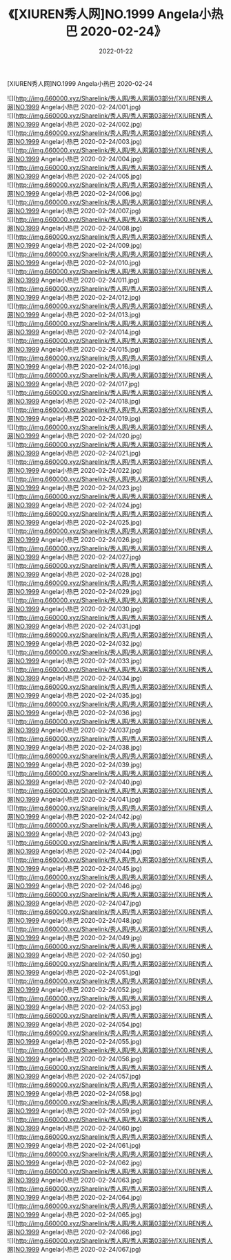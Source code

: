 ﻿---
layout: post
title:  《[XIUREN秀人网]NO.1999 Angela小热巴 2020-02-24》
date:   2022-01-22
img: http://img.660000.xyz/Sharelink/秀人网/秀人网第03部分/[XIUREN秀人网]NO.1999 Angela小热巴 2020-02-24/000.jpg
categories: [美女, 清纯, 唯美]
---

[XIUREN秀人网]NO.1999 Angela小热巴 2020-02-24

 ![](http://img.660000.xyz/Sharelink/秀人网/秀人网第03部分/[XIUREN秀人网]NO.1999 Angela小热巴 2020-02-24/001.jpg) <br>![](http://img.660000.xyz/Sharelink/秀人网/秀人网第03部分/[XIUREN秀人网]NO.1999 Angela小热巴 2020-02-24/002.jpg) <br>![](http://img.660000.xyz/Sharelink/秀人网/秀人网第03部分/[XIUREN秀人网]NO.1999 Angela小热巴 2020-02-24/003.jpg) <br>![](http://img.660000.xyz/Sharelink/秀人网/秀人网第03部分/[XIUREN秀人网]NO.1999 Angela小热巴 2020-02-24/004.jpg) <br>![](http://img.660000.xyz/Sharelink/秀人网/秀人网第03部分/[XIUREN秀人网]NO.1999 Angela小热巴 2020-02-24/005.jpg) <br>![](http://img.660000.xyz/Sharelink/秀人网/秀人网第03部分/[XIUREN秀人网]NO.1999 Angela小热巴 2020-02-24/006.jpg) <br>![](http://img.660000.xyz/Sharelink/秀人网/秀人网第03部分/[XIUREN秀人网]NO.1999 Angela小热巴 2020-02-24/007.jpg) <br>![](http://img.660000.xyz/Sharelink/秀人网/秀人网第03部分/[XIUREN秀人网]NO.1999 Angela小热巴 2020-02-24/008.jpg) <br>![](http://img.660000.xyz/Sharelink/秀人网/秀人网第03部分/[XIUREN秀人网]NO.1999 Angela小热巴 2020-02-24/009.jpg) <br>![](http://img.660000.xyz/Sharelink/秀人网/秀人网第03部分/[XIUREN秀人网]NO.1999 Angela小热巴 2020-02-24/010.jpg) <br>![](http://img.660000.xyz/Sharelink/秀人网/秀人网第03部分/[XIUREN秀人网]NO.1999 Angela小热巴 2020-02-24/011.jpg) <br>![](http://img.660000.xyz/Sharelink/秀人网/秀人网第03部分/[XIUREN秀人网]NO.1999 Angela小热巴 2020-02-24/012.jpg) <br>![](http://img.660000.xyz/Sharelink/秀人网/秀人网第03部分/[XIUREN秀人网]NO.1999 Angela小热巴 2020-02-24/013.jpg) <br>![](http://img.660000.xyz/Sharelink/秀人网/秀人网第03部分/[XIUREN秀人网]NO.1999 Angela小热巴 2020-02-24/014.jpg) <br>![](http://img.660000.xyz/Sharelink/秀人网/秀人网第03部分/[XIUREN秀人网]NO.1999 Angela小热巴 2020-02-24/015.jpg) <br>![](http://img.660000.xyz/Sharelink/秀人网/秀人网第03部分/[XIUREN秀人网]NO.1999 Angela小热巴 2020-02-24/016.jpg) <br>![](http://img.660000.xyz/Sharelink/秀人网/秀人网第03部分/[XIUREN秀人网]NO.1999 Angela小热巴 2020-02-24/017.jpg) <br>![](http://img.660000.xyz/Sharelink/秀人网/秀人网第03部分/[XIUREN秀人网]NO.1999 Angela小热巴 2020-02-24/018.jpg) <br>![](http://img.660000.xyz/Sharelink/秀人网/秀人网第03部分/[XIUREN秀人网]NO.1999 Angela小热巴 2020-02-24/019.jpg) <br>![](http://img.660000.xyz/Sharelink/秀人网/秀人网第03部分/[XIUREN秀人网]NO.1999 Angela小热巴 2020-02-24/020.jpg) <br>![](http://img.660000.xyz/Sharelink/秀人网/秀人网第03部分/[XIUREN秀人网]NO.1999 Angela小热巴 2020-02-24/021.jpg) <br>![](http://img.660000.xyz/Sharelink/秀人网/秀人网第03部分/[XIUREN秀人网]NO.1999 Angela小热巴 2020-02-24/022.jpg) <br>![](http://img.660000.xyz/Sharelink/秀人网/秀人网第03部分/[XIUREN秀人网]NO.1999 Angela小热巴 2020-02-24/023.jpg) <br>![](http://img.660000.xyz/Sharelink/秀人网/秀人网第03部分/[XIUREN秀人网]NO.1999 Angela小热巴 2020-02-24/024.jpg) <br>![](http://img.660000.xyz/Sharelink/秀人网/秀人网第03部分/[XIUREN秀人网]NO.1999 Angela小热巴 2020-02-24/025.jpg) <br>![](http://img.660000.xyz/Sharelink/秀人网/秀人网第03部分/[XIUREN秀人网]NO.1999 Angela小热巴 2020-02-24/026.jpg) <br>![](http://img.660000.xyz/Sharelink/秀人网/秀人网第03部分/[XIUREN秀人网]NO.1999 Angela小热巴 2020-02-24/027.jpg) <br>![](http://img.660000.xyz/Sharelink/秀人网/秀人网第03部分/[XIUREN秀人网]NO.1999 Angela小热巴 2020-02-24/028.jpg) <br>![](http://img.660000.xyz/Sharelink/秀人网/秀人网第03部分/[XIUREN秀人网]NO.1999 Angela小热巴 2020-02-24/029.jpg) <br>![](http://img.660000.xyz/Sharelink/秀人网/秀人网第03部分/[XIUREN秀人网]NO.1999 Angela小热巴 2020-02-24/030.jpg) <br>![](http://img.660000.xyz/Sharelink/秀人网/秀人网第03部分/[XIUREN秀人网]NO.1999 Angela小热巴 2020-02-24/031.jpg) <br>![](http://img.660000.xyz/Sharelink/秀人网/秀人网第03部分/[XIUREN秀人网]NO.1999 Angela小热巴 2020-02-24/032.jpg) <br>![](http://img.660000.xyz/Sharelink/秀人网/秀人网第03部分/[XIUREN秀人网]NO.1999 Angela小热巴 2020-02-24/033.jpg) <br>![](http://img.660000.xyz/Sharelink/秀人网/秀人网第03部分/[XIUREN秀人网]NO.1999 Angela小热巴 2020-02-24/034.jpg) <br>![](http://img.660000.xyz/Sharelink/秀人网/秀人网第03部分/[XIUREN秀人网]NO.1999 Angela小热巴 2020-02-24/035.jpg) <br>![](http://img.660000.xyz/Sharelink/秀人网/秀人网第03部分/[XIUREN秀人网]NO.1999 Angela小热巴 2020-02-24/036.jpg) <br>![](http://img.660000.xyz/Sharelink/秀人网/秀人网第03部分/[XIUREN秀人网]NO.1999 Angela小热巴 2020-02-24/037.jpg) <br>![](http://img.660000.xyz/Sharelink/秀人网/秀人网第03部分/[XIUREN秀人网]NO.1999 Angela小热巴 2020-02-24/038.jpg) <br>![](http://img.660000.xyz/Sharelink/秀人网/秀人网第03部分/[XIUREN秀人网]NO.1999 Angela小热巴 2020-02-24/039.jpg) <br>![](http://img.660000.xyz/Sharelink/秀人网/秀人网第03部分/[XIUREN秀人网]NO.1999 Angela小热巴 2020-02-24/040.jpg) <br>![](http://img.660000.xyz/Sharelink/秀人网/秀人网第03部分/[XIUREN秀人网]NO.1999 Angela小热巴 2020-02-24/041.jpg) <br>![](http://img.660000.xyz/Sharelink/秀人网/秀人网第03部分/[XIUREN秀人网]NO.1999 Angela小热巴 2020-02-24/042.jpg) <br>![](http://img.660000.xyz/Sharelink/秀人网/秀人网第03部分/[XIUREN秀人网]NO.1999 Angela小热巴 2020-02-24/043.jpg) <br>![](http://img.660000.xyz/Sharelink/秀人网/秀人网第03部分/[XIUREN秀人网]NO.1999 Angela小热巴 2020-02-24/044.jpg) <br>![](http://img.660000.xyz/Sharelink/秀人网/秀人网第03部分/[XIUREN秀人网]NO.1999 Angela小热巴 2020-02-24/045.jpg) <br>![](http://img.660000.xyz/Sharelink/秀人网/秀人网第03部分/[XIUREN秀人网]NO.1999 Angela小热巴 2020-02-24/046.jpg) <br>![](http://img.660000.xyz/Sharelink/秀人网/秀人网第03部分/[XIUREN秀人网]NO.1999 Angela小热巴 2020-02-24/047.jpg) <br>![](http://img.660000.xyz/Sharelink/秀人网/秀人网第03部分/[XIUREN秀人网]NO.1999 Angela小热巴 2020-02-24/048.jpg) <br>![](http://img.660000.xyz/Sharelink/秀人网/秀人网第03部分/[XIUREN秀人网]NO.1999 Angela小热巴 2020-02-24/049.jpg) <br>![](http://img.660000.xyz/Sharelink/秀人网/秀人网第03部分/[XIUREN秀人网]NO.1999 Angela小热巴 2020-02-24/050.jpg) <br>![](http://img.660000.xyz/Sharelink/秀人网/秀人网第03部分/[XIUREN秀人网]NO.1999 Angela小热巴 2020-02-24/051.jpg) <br>![](http://img.660000.xyz/Sharelink/秀人网/秀人网第03部分/[XIUREN秀人网]NO.1999 Angela小热巴 2020-02-24/052.jpg) <br>![](http://img.660000.xyz/Sharelink/秀人网/秀人网第03部分/[XIUREN秀人网]NO.1999 Angela小热巴 2020-02-24/053.jpg) <br>![](http://img.660000.xyz/Sharelink/秀人网/秀人网第03部分/[XIUREN秀人网]NO.1999 Angela小热巴 2020-02-24/054.jpg) <br>![](http://img.660000.xyz/Sharelink/秀人网/秀人网第03部分/[XIUREN秀人网]NO.1999 Angela小热巴 2020-02-24/055.jpg) <br>![](http://img.660000.xyz/Sharelink/秀人网/秀人网第03部分/[XIUREN秀人网]NO.1999 Angela小热巴 2020-02-24/056.jpg) <br>![](http://img.660000.xyz/Sharelink/秀人网/秀人网第03部分/[XIUREN秀人网]NO.1999 Angela小热巴 2020-02-24/057.jpg) <br>![](http://img.660000.xyz/Sharelink/秀人网/秀人网第03部分/[XIUREN秀人网]NO.1999 Angela小热巴 2020-02-24/058.jpg) <br>![](http://img.660000.xyz/Sharelink/秀人网/秀人网第03部分/[XIUREN秀人网]NO.1999 Angela小热巴 2020-02-24/059.jpg) <br>![](http://img.660000.xyz/Sharelink/秀人网/秀人网第03部分/[XIUREN秀人网]NO.1999 Angela小热巴 2020-02-24/060.jpg) <br>![](http://img.660000.xyz/Sharelink/秀人网/秀人网第03部分/[XIUREN秀人网]NO.1999 Angela小热巴 2020-02-24/061.jpg) <br>![](http://img.660000.xyz/Sharelink/秀人网/秀人网第03部分/[XIUREN秀人网]NO.1999 Angela小热巴 2020-02-24/062.jpg) <br>![](http://img.660000.xyz/Sharelink/秀人网/秀人网第03部分/[XIUREN秀人网]NO.1999 Angela小热巴 2020-02-24/063.jpg) <br>![](http://img.660000.xyz/Sharelink/秀人网/秀人网第03部分/[XIUREN秀人网]NO.1999 Angela小热巴 2020-02-24/064.jpg) <br>![](http://img.660000.xyz/Sharelink/秀人网/秀人网第03部分/[XIUREN秀人网]NO.1999 Angela小热巴 2020-02-24/065.jpg) <br>![](http://img.660000.xyz/Sharelink/秀人网/秀人网第03部分/[XIUREN秀人网]NO.1999 Angela小热巴 2020-02-24/066.jpg) <br>![](http://img.660000.xyz/Sharelink/秀人网/秀人网第03部分/[XIUREN秀人网]NO.1999 Angela小热巴 2020-02-24/067.jpg) <br>